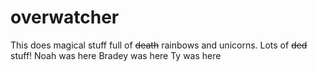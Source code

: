 # overwatcher
This does magical stuff full of ~~death~~ rainbows and unicorns. Lots of ~~ded~~ stuff!
Noah was here
Bradey was here
Ty was here
